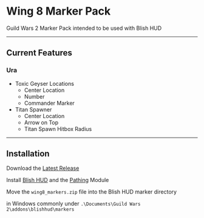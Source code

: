 # Wing 8 Marker Pack

Guild Wars 2 Marker Pack
intended to be used with Blish HUD

___

## Current Features

### Ura

- Toxic Geyser Locations
    - Center Location
    - Number
    - Commander Marker
- Titan Spawner
    - Center Location
    - Arrow on Top
    - Titan Spawn Hitbox Radius

___

## Installation

Download the [Latest Release](https://github.com/agtendrn/wing8_markers/releases/latest)

Install [Blish HUD](https://blishhud.com/) and the [Pathing](https://blishhud.com/modules/?module=bh.community.pathing)
Module

Move the `wing8_markers.zip` file into the Blish HUD marker directory

in Windows commonly under
`.\Documents\Guild Wars 2\addons\blishhud\markers`